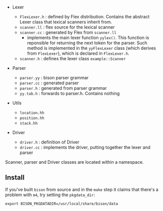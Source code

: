 - Lexer
    - `FlexLexer.h` : defined by Flex distribution. Contains the abstract Lexer class that lexical scanners inherit from.
    - `scanner.ll`  : flex source for the lexical scanner
    - `scanner.cc`  : generated by Flex from `scanner.ll`
        - implements the main lexer function `yylex()`. This function is reponsible for returning the next token for the parser. Such method is implemented in the `yyFlexLexer` class (which derives from `FlexLexer`), which is declared in `FlexLexer.h`.
    - `scanner.h`   :  defines the lexer class `example::Scanner`

- Parser
    - `parser.yy` : bison parser grammar
    - `parser.cc` : generated parser
    - `parser.h`  : generated from parser grammar
    - `yy.tab.h`  : forwards to parser.h. Contains nothing

- Utils
    - `location.hh`
    - `position.hh`
    - `stack.hh`

- Driver
    - `driver.h`  : definition of Driver
    - `driver.cc` : implements the driver, putting together the lexer and parser

Scanner, parser and Driver classes are located within a namespace.

## Install

If you've built `bison` from source and in the `make` step it claims that there's a problem with `m4`, try setting the `pkgdata_dir`:

```
export BISON_PKGDATADIR=/usr/local/share/bison/data
```

